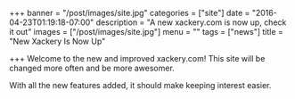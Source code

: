 +++
banner = "/post/images/site.jpg"
categories = ["site"]
date = "2016-04-23T01:19:18-07:00"
description = "A new xackery.com is now up, check it out"
images = ["/post/images/site.jpg"]
menu = ""
tags = ["news"]
title = "New Xackery Is Now Up"

+++
Welcome to the new and improved xackery.com! This site will be changed more often and be more awesomer.
<!--more-->
With all the new features added, it should make keeping interest easier.
